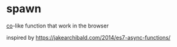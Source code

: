 # spawn
 [co](https://github.com/tj/co)-like function that work in the browser

 inspired by https://jakearchibald.com/2014/es7-async-functions/
